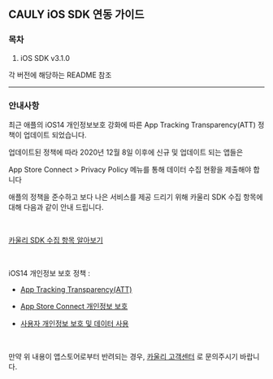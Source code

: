 CAULY iOS SDK 연동 가이드
----

### 목차 
1. iOS SDK v3.1.0

각 버전에 해당하는 README 참조

-------------

### 안내사항

최근 애플의 iOS14 개인정보보호 강화에 따른 App Tracking Transparency(ATT) 정책이 업데이트 되었습니다.

업데이트된 정책에 따라 2020년 12월 8일 이후에 신규 및 업데이트 되는 앱들은

App Store Connect > Privacy Policy 메뉴를 통해 데이터 수집 현황을 제출해야 합니다

애플의 정책을 준수하고 보다 나은 서비스를 제공 드리기 위해 카울리 SDK 수집 항목에 대해 다음과 같이 안내 드립니다.

<br />

[카울리 SDK 수집 항목 알아보기](https://docs.google.com/spreadsheets/d/1-qHu6Vxn_qV86KciIjKNALF2n23wXA4v8cvvcpBjEVU/edit#gid=0)

<br />

iOS14 개인정보 보호 정책 :

* [App Tracking Transparency(ATT)](https://developer.apple.com/documentation/apptrackingtransparency)

* [App Store Connect 개인정보 보호](https://developer.apple.com/kr/news/?id=vlj9jty9)

* [사용자 개인정보 보호 및 데이터 사용](https://developer.apple.com/kr/app-store/user-privacy-and-data-use)

<br />

만약 위 내용이 앱스토어로부터 반려되는 경우, [카울리 고객센터](https://www.cauly.net/index.html#/common/contactUs/public) 로 문의주시기 바랍니다.

